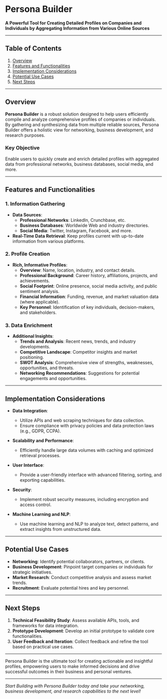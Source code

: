 # Persona Builder

**A Powerful Tool for Creating Detailed Profiles on Companies and Individuals by Aggregating Information from Various Online Sources**

---

## Table of Contents

1. [Overview](#overview)
2. [Features and Functionalities](#features-and-functionalities)
3. [Implementation Considerations](#implementation-considerations)
4. [Potential Use Cases](#potential-use-cases)
5. [Next Steps](#next-steps)

---

## Overview

**Persona Builder** is a robust solution designed to help users efficiently compile and analyze comprehensive profiles of companies or individuals. By gathering and synthesizing data from multiple reliable sources, Persona Builder offers a holistic view for networking, business development, and research purposes.

### Key Objective

Enable users to quickly create and enrich detailed profiles with aggregated data from professional networks, business databases, social media, and more.

---

## Features and Functionalities

### 1. Information Gathering

- **Data Sources**:
  - **Professional Networks**: LinkedIn, Crunchbase, etc.
  - **Business Databases**: Worldwide Web and industry directories.
  - **Social Media**: Twitter, Instagram, Facebook, and more.
- **Real-Time Data Retrieval**: Keep profiles current with up-to-date information from various platforms.

### 2. Profile Creation

- **Rich, Informative Profiles**:  
  - **Overview**: Name, location, industry, and contact details.
  - **Professional Background**: Career history, affiliations, projects, and achievements.
  - **Social Footprint**: Online presence, social media activity, and public sentiment analysis.
  - **Financial Information**: Funding, revenue, and market valuation data (where applicable).
  - **Key Personnel**: Identification of key individuals, decision-makers, and stakeholders.

### 3. Data Enrichment

- **Additional Insights**:
  - **Trends and Analysis**: Recent news, trends, and industry developments.
  - **Competitive Landscape**: Competitor insights and market positioning.
  - **SWOT Analysis**: Comprehensive view of strengths, weaknesses, opportunities, and threats.
  - **Networking Recommendations**: Suggestions for potential engagements and opportunities.

---

## Implementation Considerations

- **Data Integration**:
  - Utilize APIs and web scraping techniques for data collection.
  - Ensure compliance with privacy policies and data protection laws (e.g., GDPR, CCPA).

- **Scalability and Performance**:
  - Efficiently handle large data volumes with caching and optimized retrieval processes.

- **User Interface**:
  - Provide a user-friendly interface with advanced filtering, sorting, and exporting capabilities.

- **Security**:
  - Implement robust security measures, including encryption and access control.

- **Machine Learning and NLP**:
  - Use machine learning and NLP to analyze text, detect patterns, and extract insights from unstructured data.

---

## Potential Use Cases

- **Networking**: Identify potential collaborators, partners, or clients.
- **Business Development**: Pinpoint target companies or individuals for strategic initiatives.
- **Market Research**: Conduct competitive analysis and assess market trends.
- **Recruitment**: Evaluate potential hires and key personnel.

---

## Next Steps

1. **Technical Feasibility Study**: Assess available APIs, tools, and frameworks for data integration.
2. **Prototype Development**: Develop an initial prototype to validate core functionalities.
3. **User Feedback and Iteration**: Collect feedback and refine the tool based on practical use cases.

---

Persona Builder is the ultimate tool for creating actionable and insightful profiles, empowering users to make informed decisions and drive successful outcomes in their business and personal ventures.

---  
*Start Building with Persona Builder today and take your networking, business development, and research capabilities to the next level!*
